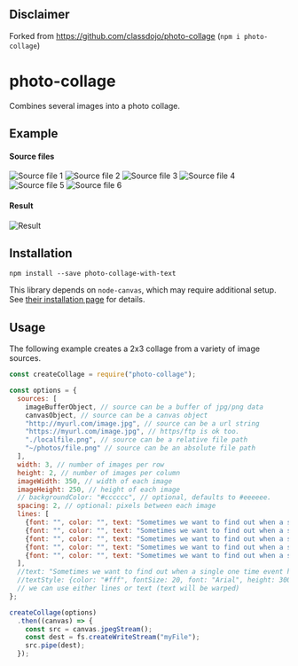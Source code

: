 ## Disclaimer
Forked from https://github.com/classdojo/photo-collage (`npm i photo-collage`)

# photo-collage
Combines several images into a photo collage.

## Example

#### Source files
![Source file 1](https://github.com/classdojo/photo-collage/blob/master/img/src1.jpg?raw=true)
![Source file 2](https://github.com/classdojo/photo-collage/blob/master/img/src2.jpg?raw=true)
![Source file 3](https://github.com/classdojo/photo-collage/blob/master/img/src3.jpg?raw=true)
![Source file 4](https://github.com/classdojo/photo-collage/blob/master/img/src4.jpg?raw=true)
![Source file 5](https://github.com/classdojo/photo-collage/blob/master/img/src5.jpg?raw=true)
![Source file 6](https://github.com/classdojo/photo-collage/blob/master/img/src6.jpg?raw=true)

#### Result
![Result](https://github.com/classdojo/photo-collage/blob/master/img/result_no_spacing.png?raw=true)

## Installation
`npm install --save photo-collage-with-text`  


This library depends on `node-canvas`, which may require additional setup. See [their installation page](https://github.com/Automattic/node-canvas/wiki/_pages) for details.

## Usage
The following example creates a 2x3 collage from a variety of image sources.
```js
const createCollage = require("photo-collage");

const options = {
  sources: [
    imageBufferObject, // source can be a buffer of jpg/png data
    canvasObject, // source can be a canvas object
    "http://myurl.com/image.jpg", // source can be a url string
    "https://myurl.com/image.jpg", // https/ftp is ok too.
    "./localfile.png", // source can be a relative file path
    "~/photos/file.png" // source can be an absolute file path
  ],
  width: 3, // number of images per row
  height: 2, // number of images per column
  imageWidth: 350, // width of each image
  imageHeight: 250, // height of each image
  // backgroundColor: "#cccccc", // optional, defaults to #eeeeee.
  spacing: 2, // optional: pixels between each image
  lines: [
    {font: "", color: "", text: "Sometimes we want to find out when a single one time event has"},
    {font: "", color: "", text: "Sometimes we want to find out when a single one time event has"},
    {font: "", color: "", text: "Sometimes we want to find out when a single one time event has"},
    {font: "", color: "", text: "Sometimes we want to find out when a single one time event has"},
    {font: "", color: "", text: "Sometimes we want to find out when a single one time event has"},
  ],
  //text: "Sometimes we want to find out when a single one time event has finished. For example - a stream is done. For this we can use new Promise. Note that this option should be considered only if automatic conversion isn't possible.Note that promises model a single value through time, they only resolve once - so while they're a good fit for a single event, they are not recommended for multiple event APIs."
  //textStyle: {color: "#fff", fontSize: 20, font: "Arial", height: 300}
  // we can use either lines or text (text will be warped)
};

createCollage(options)
  .then((canvas) => {
    const src = canvas.jpegStream();
    const dest = fs.createWriteStream("myFile");
    src.pipe(dest);
  });
```